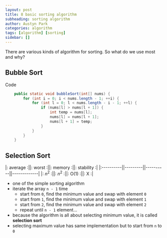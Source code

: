 ```yaml
---
layout: post
title: 8 basic sorting algorithm
subheading: sorting algorithm
author: Austyn Park
categories: algorithm
tags: [algorithm] [sorting]
sidebar: []
---
```


There are various kinds of algorithm for sorting. So what do we use most and why?

## Bubble Sort

Code
```java
    public static void bubbleSort(int[] nums) {
        for (int i = 0; i < nums.length - 1; ++i) {
            for (int l = 0; l < nums.length - i - 1; ++l) {
                if (nums[l] > nums[l + 1]) {
                    int temp = nums[l];
                    nums[l] = nums[l + 1];
                    nums[l + 1] = temp;
                }
            }
        }
    }
```

## Selection Sort
|: average :||: worst :||: memory :||: stability :|
|:----------||---------||----------||-------------|
|:  $n^2$  :||: $n^2$ :||: O(1) :||: X :|

* one of the simple sorting algorithm
* iterate the array `n - 1` time
	+ start from `0`, find the minimum value and swap with element `0`
	+ start from `1`, find the minimum value and swap with element `1`
	+ start from `2`, find the minimum value and swap with element `2` 
	+ repeat until `n - 1` element...
* because the algorithm is all about selecting minimum value, it is called **selection sort**
* selecting maximum value has same implementation but to start from `n` to `0`